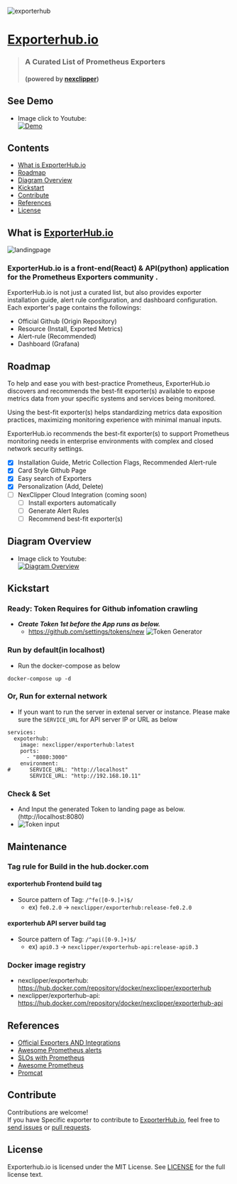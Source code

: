 ![exporterhub](https://raw.githubusercontent.com/NexClipper/exporterhub.io/master/assets/ExporterHub_Logo_H.png)
# [Exporterhub.io](https://exporterhub.io/)
> ### A Curated List of Prometheus Exporters 
> #### (powered by [nexclipper](https://nexclipper.io))

## See Demo
* Image click to Youtube:  
  [![Demo](https://raw.githubusercontent.com/NexClipper/exporterhub.io/master/assets/demo_01.png)](https://youtu.be/wa4dknZk7Kk)


## Contents
- [What is ExporterHub.io](https://github.com/NexClipper/exporterhub.io#what-is-exporterhubio)
- [Roadmap](https://github.com/NexClipper/exporterhub.io#roadmap)
- [Diagram Overview](https://github.com/NexClipper/exporterhub.io#diagram-overview)
- [Kickstart](https://github.com/NexClipper/exporterhub.io#kickstart)
- [Contribute](https://github.com/NexClipper/exporterhub.io#contribute)
- [References](https://github.com/NexClipper/exporterhub.io#references)
- [License](https://github.com/NexClipper/exporterhub.io#license)

## What is [ExporterHub.io](https://exporterhub.io/)
![landingpage](https://raw.githubusercontent.com/NexClipper/exporterhub.io/master/assets/screen_01.png)

### ExporterHub.io is a front-end(React) & API(python) application for the Prometheus Exporters community .
ExporterHub.io is not just a curated list, but also provides exporter installation guide, alert rule configuration, and dashboard configuration.
Each exporter's page contains the followings:
- Official Github (Origin Repository)
- Resource (Install, Exported Metrics)
- Alert-rule (Recommended)
- Dashboard (Grafana)

## Roadmap
To help and ease you with best-practice Prometheus, ExporterHub.io discovers and recommends the best-fit exporter(s) available to expose metrics data from your specific systems and services being monitored.

Using the best-fit exporter(s) helps standardizing metrics data exposition practices, maximizing monitoring experience with minimal manual inputs.

ExporterHub.io recommends the best-fit exporter(s) to support Prometheus monitoring needs in enterprise environments with complex and closed network security settings.


* [x] Installation Guide, Metric Collection Flags, Recommended Alert-rule
* [x] Card Style Github Page
* [x] Easy search of Exporters
* [x] Personalization (Add, Delete)
* [ ] NexClipper Cloud Integration (coming soon)
  * [ ] Install exporters automatically
  * [ ] Generate Alert Rules
  * [ ] Recommend best-fit exporter(s)

## Diagram Overview
  * Image click to Youtube:  
  [![Diagram Overview](https://img.youtube.com/vi/pPZfNi6qms4/0.jpg)](https://youtu.be/pPZfNi6qms4)

## Kickstart
### Ready: Token Requires for Github infomation crawling
* ___Create Token 1st before the App runs as below.___
   * https://github.com/settings/tokens/new
![Token Generator](https://raw.githubusercontent.com/NexClipper/exporterhub.io/master/assets/create_a_token_first_N.png)

### Run by default(in localhost)
* Run the docker-compose as below
```
docker-compose up -d
```

### Or, Run for external network
* If youn want to run the server in extenal server or instance. Please make sure the `SERVICE_URL` for API server IP or URL as below
```
services:
  expoterhub:
    image: nexclipper/exporterhub:latest
    ports:
      - "8080:3000"
    environment:
#      SERVICE_URL: "http://localhost"
       SERVICE_URL: "http://192.168.10.11"
```   

      
### Check & Set
* And Input the generated Token to landing page as below. (http://localhost:8080)
 * ![Token input](https://raw.githubusercontent.com/NexClipper/exporterhub.io/master/assets/token.png)


## Maintenance
### Tag rule for Build in the hub.docker.com
#### exporterhub Frontend build tag
* Source pattern of Tag: `/^fe([0-9.]+)$/` 
   * ex) `fe0.2.0` -> `nexclipper/exporterhub:release-fe0.2.0`
#### exporterhub API server build tag
* Source pattern of Tag: `/^api([0-9.]+)$/` 
   * ex) `api0.3` -> `nexclipper/exporterhub-api:release-api0.3`

### Docker image registry
- nexclipper/exporterhub: https://hub.docker.com/repository/docker/nexclipper/exporterhub
- nexclipper/exporterhub-api: https://hub.docker.com/repository/docker/nexclipper/exporterhub-api


## References
- [Official Exporters AND Integrations](https://prometheus.io/docs/instrumenting/exporters/)
- [Awesome Prometheus alerts](https://awesome-prometheus-alerts.grep.to/)
- [SLOs with Prometheus](https://promtools.dev/)
- [Awesome Prometheus](https://github.com/roaldnefs/awesome-prometheus)
- [Promcat](https://promcat.io/)

## Contribute
Contributions are welcome!   
If you have Specific exporter to contribute to [ExporterHub.io](https://exporterhub.io/), feel free to [send issues](https://github.com/NexClipper/exporterhub.io/issues) or [pull requests](https://github.com/NexClipper/exporterhub.io/pulls).  


## License
Exporterhub.io is licensed under the MIT License. See [LICENSE](https://github.com/NexClipper/exporterhub.io/blob/master/LICENSE) for the full license text.
